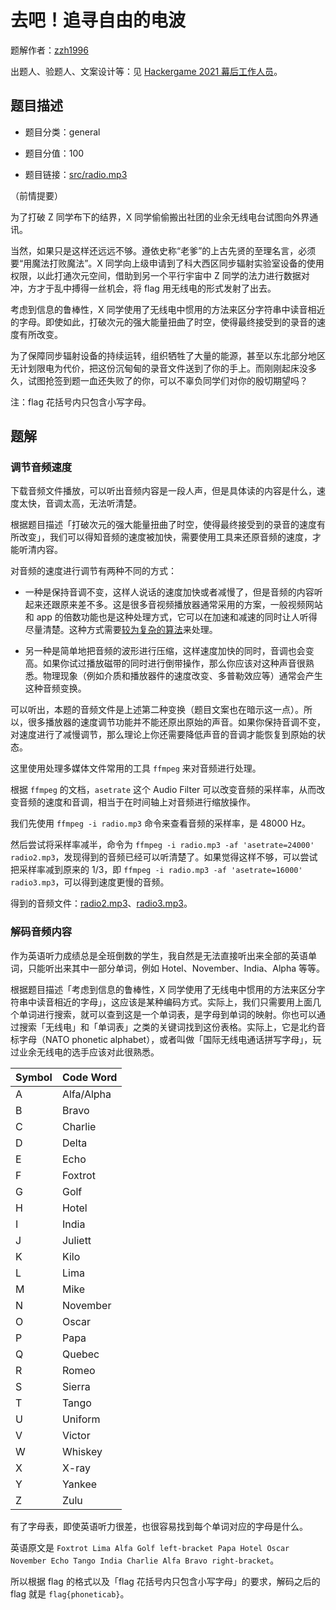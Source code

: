 # 去吧！追寻自由的电波

题解作者：[zzh1996](https://github.com/zzh1996)

出题人、验题人、文案设计等：见 [Hackergame 2021 幕后工作人员](https://hack.lug.ustc.edu.cn/credits/)。

## 题目描述

- 题目分类：general

- 题目分值：100

- 题目链接：[src/radio.mp3](src/radio.mp3)

（前情提要）

为了打破 Z 同学布下的结界，X 同学偷偷搬出社团的业余无线电台试图向外界通讯。

当然，如果只是这样还远远不够。遵依史称“老爹”的上古先贤的至理名言，必须要“用魔法打败魔法”。X 同学向上级申请到了科大西区同步辐射实验室设备的使用权限，以此打通次元空间，借助到另一个平行宇宙中 Z 同学的法力进行数据对冲，方才于乱中搏得一丝机会，将 flag 用无线电的形式发射了出去。

考虑到信息的鲁棒性，X 同学使用了无线电中惯用的方法来区分字符串中读音相近的字母。即使如此，打破次元的强大能量扭曲了时空，使得最终接受到的录音的速度有所改变。

为了保障同步辐射设备的持续运转，组织牺牲了大量的能源，甚至以东北部分地区无计划限电为代价，把这份沉甸甸的录音文件送到了你的手上。而刚刚起床没多久，试图抢签到题一血还失败了的你，可以不辜负同学们对你的殷切期望吗？

注：flag 花括号内只包含小写字母。

## 题解

### 调节音频速度

下载音频文件播放，可以听出音频内容是一段人声，但是具体读的内容是什么，速度太快，音调太高，无法听清楚。

根据题目描述「打破次元的强大能量扭曲了时空，使得最终接受到的录音的速度有所改变」，我们可以得知音频的速度被加快，需要使用工具来还原音频的速度，才能听清内容。

对音频的速度进行调节有两种不同的方式：

- 一种是保持音调不变，这样人说话的速度加快或者减慢了，但是音频的内容听起来还跟原来差不多。这是很多音视频播放器通常采用的方案，一般视频网站和 app 的倍数功能也是这种处理方式，它可以在加速和减速的同时让人听得尽量清楚。这种方式需要[较为复杂的算法](https://en.wikipedia.org/wiki/Audio_time_stretching_and_pitch_scaling)来处理。

- 另一种是简单地把音频的波形进行压缩，这样速度加快的同时，音调也会变高。如果你试过播放磁带的同时进行倒带操作，那么你应该对这种声音很熟悉。物理现象（例如介质和播放器件的速度改变、多普勒效应等）通常会产生这种音频变换。

可以听出，本题的音频文件是上述第二种变换（题目文案也在暗示这一点）。所以，很多播放器的速度调节功能并不能还原出原始的声音。如果你保持音调不变，对速度进行了减慢调节，那么理论上你还需要降低声音的音调才能恢复到原始的状态。

这里使用处理多媒体文件常用的工具 `ffmpeg` 来对音频进行处理。

根据 `ffmpeg` 的文档，`asetrate` 这个 Audio Filter 可以改变音频的采样率，从而改变音频的速度和音调，相当于在时间轴上对音频进行缩放操作。

我们先使用 `ffmpeg -i radio.mp3` 命令来查看音频的采样率，是 48000 Hz。

然后尝试将采样率减半，命令为 `ffmpeg -i radio.mp3 -af 'asetrate=24000' radio2.mp3`，发现得到的音频已经可以听清楚了。如果觉得这样不够，可以尝试把采样率减到原来的 1/3，即 `ffmpeg -i radio.mp3 -af 'asetrate=16000' radio3.mp3`，可以得到速度更慢的音频。

得到的音频文件：[radio2.mp3](radio2.mp3)、[radio3.mp3](radio3.mp3)。

### 解码音频内容

作为英语听力成绩总是全班倒数的学生，我自然是无法直接听出来全部的英语单词，只能听出来其中一部分单词，例如 Hotel、November、India、Alpha 等等。

根据题目描述「考虑到信息的鲁棒性，X 同学使用了无线电中惯用的方法来区分字符串中读音相近的字母」，这应该是某种编码方式。实际上，我们只需要用上面几个单词进行搜索，就可以查到这是一个单词表，是字母到单词的映射。你也可以通过搜索「无线电」和「单词表」之类的关键词找到这份表格。实际上，它是北约音标字母（NATO phonetic alphabet），或者叫做「国际无线电通话拼写字母」，玩过业余无线电的选手应该对此很熟悉。

| Symbol | Code Word |
| ------ | --------- |
| A | Alfa/Alpha |
| B | Bravo |
| C | Charlie |
| D | Delta |
| E | Echo |
| F | Foxtrot |
| G | Golf |
| H | Hotel |
| I | India |
| J | Juliett |
| K | Kilo |
| L | Lima |
| M | Mike |
| N | November |
| O | Oscar |
| P | Papa |
| Q | Quebec |
| R | Romeo |
| S | Sierra |
| T | Tango |
| U | Uniform |
| V | Victor |
| W | Whiskey |
| X | X-ray |
| Y | Yankee |
| Z | Zulu |

有了字母表，即使英语听力很差，也很容易找到每个单词对应的字母是什么。

英语原文是 `Foxtrot Lima Alfa Golf left-bracket Papa Hotel Oscar November Echo Tango India Charlie Alfa Bravo right-bracket`。

所以根据 flag 的格式以及「flag 花括号内只包含小写字母」的要求，解码之后的 flag 就是 `flag{phoneticab}`。
